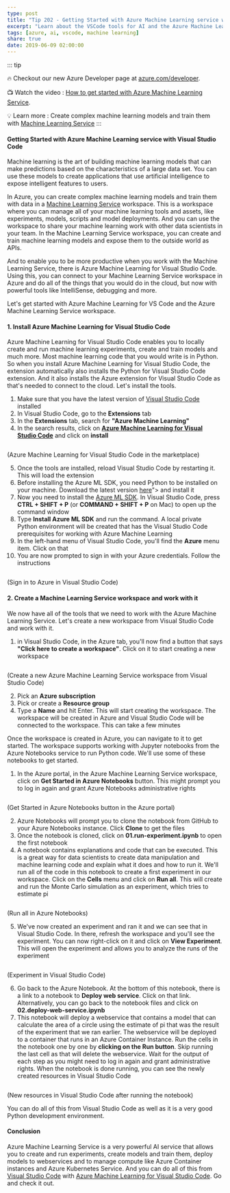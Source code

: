 ```yaml
---
type: post
title: "Tip 202 - Getting Started with Azure Machine Learning service with Visual Studio Code"
excerpt: "Learn about the VSCode tools for AI and the Azure Machine Learning Service"
tags: [azure, ai, vscode, machine learning]
share: true
date: 2019-06-09 02:00:00
---
```


::: tip

:fire: Checkout our new Azure Developer page at [azure.com/developer](https://azure.com/developer?WT.mc_id=azure-azuredevtips-micrum).

:tv: Watch the video : [How to get started with Azure Machine Learning Service](https://www.youtube.com/watch?v=8EGJP7RPe1A&list=PLLasX02E8BPCNCK8Thcxu-Y-XcBUbhFWC&index=60&t=2s?WT.mc_id=youtube-azuredevtips-micrum).

:bulb: Learn more : Create complex machine learning models and train them with [Machine Learning Service](https://azure.microsoft.com/services/machine-learning-service?WT.mc_id=azure-azuredevtips-micrum)
:::

#### Getting Started with Azure Machine Learning service with Visual Studio Code

Machine learning is the art of building machine learning models that can make predictions based on the characteristics of a large data set. You can use these models to create applications that use artificial intelligence to expose intelligent features to users. 

In Azure, you can create complex machine learning models and train them with data in a [Machine Learning Service](https://azure.microsoft.com/services/machine-learning-service?WT.mc_id=azure-azuredevtips-micrum) workspace. This is a workspace where you can manage all of your machine learning tools and assets, like experiments, models, scripts and model deployments. And you can use the workspace to share your machine learning work with other data scientists in your team. In the Machine Learning Service workspace, you can create and train machine learning models and expose them to the outside world as APIs. 

And to enable you to be more productive when you work with the Machine Learning Service, there is Azure Machine Learning for Visual Studio Code. Using this, you can connect to your Machine Learning Service workspace in Azure and do all of the things that you would do in the cloud, but now with powerful tools like IntelliSense, debugging and more. 

Let's get started with Azure Machine Learning for VS Code and the Azure Machine Learning Service workspace.

#### 1. Install Azure Machine Learning for Visual Studio Code

Azure Machine Learning for Visual Studio Code enables you to locally create and run machine learning experiments, create and train models and much more. Most machine learning code that you would write is in Python. So when you install Azure Machine Learning for Visual Studio Code, the extension automatically also installs the Python for Visual Studio Code extension. And it also installs the Azure extension for Visual Studio Code as that's needed to connect to the cloud. Let's install the tools.  

1. Make sure that you have the latest version of [Visual Studio Code](https://code.visualstudio.com/download) installed
2. In Visual Studio Code, go to the **Extensions** tab 
3. In the **Extensions** tab, search for **"Azure Machine Learning"**
4. In the search results, click on **[Azure Machine Learning for Visual Studio Code](https://marketplace.visualstudio.com/items?itemName=ms-toolsai.vscode-ai)** and click on **install**

<img :src="$withBase('/files/FindTheExtensionInVSCode.png')">

(Azure Machine Learning for Visual Studio Code in the marketplace)

5. Once the tools are installed, reload Visual Studio Code by restarting it. This will load the extension
6. Before installing the Azure ML SDK, you need Python to be installed on your machine. Download the latest version [here](https://www.python.org/downloads')"> and install it
7. Now you need to install the [Azure ML SDK](https://docs.microsoft.com/python/api/overview/azure/ml/intro?view=azure-ml-py?WT.mc_id=docs-azuredevtips-micrum). In Visual Studio Code, press **CTRL + SHIFT + P** (or **COMMAND + SHIFT + P** on Mac) to open up the command window
8. Type **Install Azure ML SDK** and run the command. A local private Python environment will be created that has the Visual Studio Code prerequisites for working with Azure Machine Learning
9. In the left-hand menu of Visual Studio Code, you'll find the **Azure** menu item. Click on that
10. You are now prompted to sign in with your Azure credentials. Follow the instructions 

<img :src="$withBase('/files/SignInToAzure.png')">

(Sign in to Azure in Visual Studio Code)

#### 2. Create a Machine Learning Service workspace and work with it

We now have all of the tools that we need to work with the Azure Machine Learning Service. Let's create a new workspace from Visual Studio Code and work with it.

1. in Visual Studio Code, in the Azure tab, you'll now find a button that says **"Click here to create a workspace"**. Click on it to start creating a new workspace

<img :src="$withBase('/files/CreateAMLWorkSpace.png')">

(Create a new Azure Machine Learning Service workspace from Visual Studio Code)

2. Pick an **Azure subscription**
3. Pick or create a **Resource group**
4. Type a **Name** and hit Enter. This will start creating the workspace. The workspace will be created in Azure and Visual Studio Code will be connected to the workspace. This can take a few minutes

Once the workspace is created in Azure, you can navigate to it to get started. The workspace supports working with Jupyter notebooks from the Azure Notebooks service to run Python code. We'll use some of these notebooks to get started.

1. In the Azure portal, in the Azure Machine Learning Service workspace, click on **Get Started in Azure Notebooks** button. This might prompt you to log in again and grant Azure Notebooks administrative rights

<img :src="$withBase('/files/GetStartedWithNoteBooks.png')">

(Get Started in Azure Notebooks button in the Azure portal)

2. Azure Notebooks will prompt you to clone the notebook from GitHub to your Azure Notebooks instance. Click **Clone** to get the files
3. Once the notebook is cloned, click on **01.run-experiment.ipynb** to open the first notebook
4. A notebook contains explanations and code that can be executed. This is a great way for data scientists to create data manipulation and machine learning code and explain what it does and how to run it. We'll run all of the code in this notebook to create a first experiment in our workspace. Click on the **Cells** menu and click on **Run all**. This will create and run the Monte Carlo simulation as an experiment, which tries to estimate pi

<img :src="$withBase('/files/RunNotebook.png')">

(Run all in Azure Notebooks)

5. We've now created an experiment and ran it and we can see that in Visual Studio Code. In there, refresh the workspace and you'll see the experiment. You can now right-click on it and click on **View Experiment**. This will open the experiment and allows you to analyze the runs of the experiment

<img :src="$withBase('/files/ExperimentInVSCode.png')">

(Experiment in Visual Studio Code)

6. Go back to the Azure Notebook. At the bottom of this notebook, there is a link to a notebook to **Deploy web service**. Click on that link. Alternatively, you can go back to the notebook files and click on **02.deploy-web-service.ipynb**
7. This notebook will deploy a webservice that contains a model that can calculate the area of a circle using the estimate of pi that was the result of the experiment that we ran earlier. The webservice will be deployed to a container that runs in an Azure Container Instance. Run the cells in the notebook one by one by **clicking on the Run button**. Skip running the last cell as that will delete the webservice. Wait for the output of each step as you might need to log in again and grant administrative rights. When the notebook is done running, you can see the newly created resources in Visual Studio Code

<img :src="$withBase('/files/DeployedNotebook2.png')">

(New resources in Visual Studio Code after running the notebook)

You can do all of this from Visual Studio Code as well as it is a very good Python development environment. 

#### Conclusion

Azure Machine Learning Service is a very powerful AI service that allows you to create and run experiments, create models and train them, deploy models to webservices and to manage compute like Azure Container instances and Azure Kubernetes Service. And you can do all of this from [Visual Studio Code](https://code.visualstudio.com/download) with [Azure Machine Learning for Visual Studio Code](https://marketplace.visualstudio.com/items?itemName=ms-toolsai.vscode-ai). Go and check it out.

